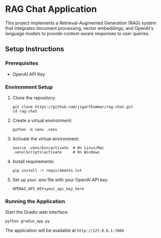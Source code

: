 # RAG Chat Application

This project implements a Retrieval-Augmented Generation (RAG) system that integrates document processing, vector embeddings, and OpenAI's language models to provide context-aware responses to user queries.



## Setup Instructions

### Prerequisites

- OpenAI API Key

### Environment Setup

1. Clone the repository:
   ```
   git clone https://github.com/jigarthummar/rag-chat.git
   cd rag-chat
   ```

2. Create a virtual environment:
   ```
   python -m venv .venv
   ```

3. Activate the virtual environment:
   ```
   source .venv/bin/activate  # On Linux/Mac
   .venv\Scripts\activate     # On Windows
   ```

4. Install requirements:
   ```
   pip install -r requirements.txt
   ```

5. Set up your .env file with your OpenAI API key:
   ```
   OPENAI_API_KEY=your_api_key_here
   ```

### Running the Application

Start the Gradio web interface:
```
python gradio_app.py
```

The application will be available at `http://127.0.0.1:7860`
